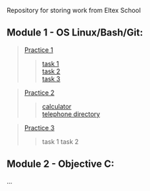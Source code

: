 Repository for storing work from Eltex School
## Module 1 - OS Linux/Bash/Git:
> [Practice 1](https://github.com/BenzinX/Eltex_School/tree/main/module1/practice1 "Путь к директории в репозитории")   
>> [task 1](https://github.com/BenzinX/Eltex_School/tree/main/module1/practice1/task1 "Путь к директории в репозитории")  
>> [task 2](https://github.com/BenzinX/Eltex_School/tree/main/module1/practice1/task2 "Путь к директории в репозитории")  
>> [task 3](https://github.com/BenzinX/Eltex_School/tree/main/module1/practice1/task3 "Путь к директории в репозитории")  

> [Practice 2](https://github.com/BenzinX/Eltex_School/tree/main/module1/practice2 "Путь к директории в репозитории")  
>> [calculator](https://github.com/BenzinX/Eltex_School/tree/main/module2/calculator "Путь к директории в репозитории")  
>> [telephone directory](https://github.com/BenzinX/Eltex_School/tree/main/module2/telephone_directory "Путь к директории в репозитории")

> [Practice 3](https://github.com/BenzinX/Eltex_School/tree/main/module1/practice3 "Путь к директории в репозитории")
>> task 1
>> task 2

## Module 2 - Objective C:
...
